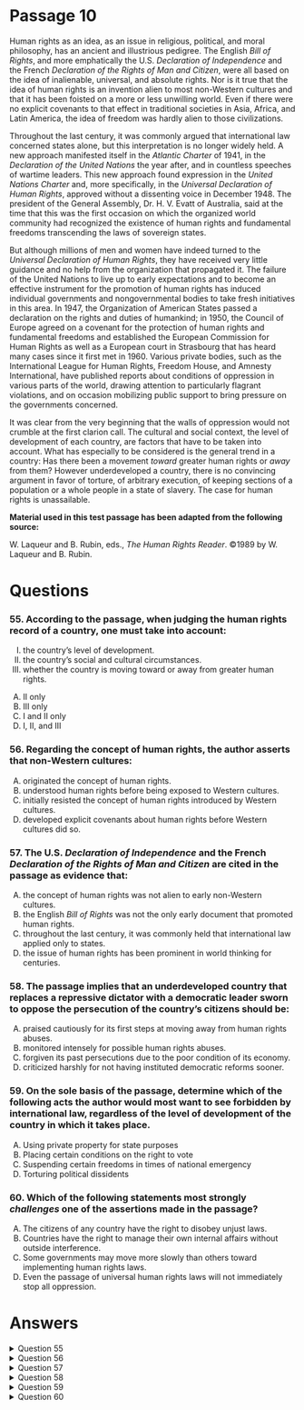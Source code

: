 # Passage 10
Human rights as an idea, as an issue in religious, political, and moral philosophy, has an ancient and illustrious pedigree. The English *Bill of Rights*, and more emphatically the U.S. *Declaration of Independence* and the French *Declaration of the Rights of Man and Citizen*, were all based on the idea of inalienable, universal, and absolute rights. Nor is it true that the idea of human rights is an invention alien to most non-Western cultures and that it has been foisted on a more or less unwilling world. Even if there were no explicit covenants to that effect in traditional societies in Asia, Africa, and Latin America, the idea of freedom was hardly alien to those civilizations.

Throughout the last century, it was commonly argued that international law concerned states alone, but this interpretation is no longer widely held. A new approach manifested itself in the *Atlantic Charter* of 1941, in the *Declaration of the United Nations* the year after, and in countless speeches of wartime leaders. This new approach found expression in the *United Nations Charter* and, more specifically, in the *Universal Declaration of Human Rights*, approved without a dissenting voice in December 1948. The president of the General Assembly, Dr. H. V. Evatt of Australia, said at the time that this was the first occasion on which the organized world community had recognized the existence of human rights and fundamental freedoms transcending the laws of sovereign states.

But although millions of men and women have indeed turned to the *Universal Declaration of Human Rights*, they have received very little guidance and no help from the organization that propagated it. The failure of the United Nations to live up to early expectations and to become an effective instrument for the promotion of human rights has induced individual governments and nongovernmental bodies to take fresh initiatives in this area. In 1947, the Organization of American States passed a declaration on the rights and duties of humankind; in 1950, the Council of Europe agreed on a covenant for the protection of human rights and fundamental freedoms and established the European Commission for Human Rights as well as a European court in Strasbourg that has heard many cases since it first met in 1960. Various private bodies, such as the International League for Human Rights, Freedom House, and Amnesty International, have published reports about conditions of oppression in various parts of the world, drawing attention to particularly flagrant violations, and on occasion mobilizing public support to bring pressure on the governments concerned.

It was clear from the very beginning that the walls of oppression would not crumble at the first clarion call. The cultural and social context, the level of development of each country, are factors that have to be taken into account. What has especially to be considered is the general trend in a country: Has there been a movement *toward* greater human rights or *away* from them? However underdeveloped a country, there is no convincing argument in favor of torture, of arbitrary execution, of keeping sections of a population or a whole people in a state of slavery. The case for human rights is unassailable.

**Material used in this test passage has been adapted from the following source:**

W. Laqueur and B. Rubin, eds., *The Human Rights Reader*. ©1989 by W. Laqueur and B. Rubin.

# Questions
### 55. According to the passage, when judging the human rights record of a country, one must take into account:
<ol type="I">
  <li>the country’s level of development.</li>
  <li>the country’s social and cultural circumstances.</li>
  <li>whether the country is moving toward or away from greater human rights.</li>
</ol>
<ol type="A">
  <li>II only</li>
  <li>III only</li>
  <li>I and II only</li>
  <li>I, II, and III</li>
</ol>

### 56. Regarding the concept of human rights, the author asserts that non-Western cultures:
<ol type="A">
  <li>originated the concept of human rights.</li>
  <li>understood human rights before being exposed to Western cultures.</li>
  <li>initially resisted the concept of human rights introduced by Western cultures.</li>
  <li>developed explicit covenants about human rights before Western cultures did so.</li>
</ol>

### 57. The U.S. *Declaration of Independence* and the French *Declaration of the Rights of Man and Citizen* are cited in the passage as evidence that:
<ol type="A">
  <li>the concept of human rights was not alien to early non-Western cultures.</li>
  <li>the English <i>Bill of Rights</i> was not the only early document that promoted human rights.</li>
  <li>throughout the last century, it was commonly held that international law applied only to states.</li>
  <li>the issue of human rights has been prominent in world thinking for centuries.</li>
</ol>

### 58. The passage implies that an underdeveloped country that replaces a repressive dictator with a democratic leader sworn to oppose the persecution of the country’s citizens should be:
<ol type="A">
  <li>praised cautiously for its first steps at moving away from human rights abuses.</li>
  <li>monitored intensely for possible human rights abuses.</li>
  <li>forgiven its past persecutions due to the poor condition of its economy.</li>
  <li>criticized harshly for not having instituted democratic reforms sooner.</li>
</ol>

### 59. On the sole basis of the passage, determine which of the following acts the author would most want to see forbidden by international law, regardless of the level of development of the country in which it takes place.
<ol type="A">
  <li>Using private property for state purposes</li>
  <li>Placing certain conditions on the right to vote</li>
  <li>Suspending certain freedoms in times of national emergency</li>
  <li>Torturing political dissidents</li>
</ol>

### 60. Which of the following statements most strongly *challenges* one of the assertions made in the passage?
<ol type="A">
  <li>The citizens of any country have the right to disobey unjust laws.</li>
  <li>Countries have the right to manage their own internal affairs without outside interference.</li>
  <li>Some governments may move more slowly than others toward implementing human rights laws.</li>
  <li>Even the passage of universal human rights laws will not immediately stop all oppression.</li>
</ol>

# Answers
<details>
  <summary>Question 55</summary>
  <b>Solution</b>: The correct answer is <b>D</b>.

  The relevance of all three options to the human rights record of a country is indicated by the lines “The cultural and social context, the level of development of each country, are factors that have to be taken into account. What has especially to be considered is the general trend in a country: Has there been a movement <i>toward</i> greater human rights or <i>away</i> from them?”.
</details>

<details>
  <summary>Question 56</summary>
  <b>Solution</b>: The correct answer is <b>B</b>.

  <ol type="A">
    <li>The declaration “Nor is it true that the idea of human rights is an invention alien to most non-Western cultures” means that the idea was <u>known</u> to non-Western cultures, not that they invented it.</li>
    <li>The assertion that “in traditional societies in Asia, Africa, and Latin America, the idea of freedom was hardly alien” indicates that non-Western cultures understood human rights before being exposed to Western ideas.</li>
    <li>The author dismisses any suggestion that non-Western cultures initially resisted the Western concept of human rights: “Nor is it true that the idea . . . has been foisted on a more or less unwilling world”.</li>
    <li>The words “Even if there were no explicit covenants to that effect in traditional societies” indicate the author’s belief that no such covenants predating those of Western cultures existed.</li>
  </ol>
</details>

<details>
  <summary>Question 57</summary>
  <b>Solution</b>: The correct answer is <b>D</b>.

  <ol type="A">
    <li>The writers of the U.S. and French documents represented historically recent Western cultures.</li>
    <li>The English document is mentioned only as the weakest of the three examples; there is no suggestion that it might be perceived as the <u>only</u> such document: “The English <i>Bill of Rights</i>, and more emphatically the U.S. <i>Declaration of Independence</i> and the French <i>Declaration of the Rights of Man and Citizen”</i>.</li>
    <li>The documents were “based on the idea of . . . universal . . . rights”. In addition, two of them were called declarations (statements of principle), so they were apparently not explicit laws, and the identification of each with a country indicates that their scope was national, not international.</li>
    <li>These examples are cited to support the argument that “Human rights as an idea has an ancient and illustrious pedigree. The . . . U.S. <i>Declaration of Independence</i> and the French <i>Declaration of the Rights of Man and Citizen</i>, were all based on the idea”.</li>
  </ol>
</details>

<details>
  <summary>Question 58</summary>
  <b>Solution</b>: The correct answer is <b>A</b>.

  <ol type="A">
    <li>The passage implies that <u>any</u> progress, even if gradual and incomplete, should be encouraged: “It was clear . . . that the walls of persecution would not crumble at the first clarion call. . . . What has especially to be considered is the general trend in a country”.</li>
    <li>There is no implication that a country with a leader apparently committed to democratic reforms should be shown mistrust. The only monitoring initiatives mentioned are directed to ongoing “conditions of oppression”.</li>
    <li>There is no suggestion that past persecutions might be forgiven. Furthermore, the declaration that “However underdeveloped a country, there is no convincing argument in favor of . . . keeping segments of a population . . . in a state of slavery”, while addressing ongoing conditions, also implies that leaders who have violated human rights should be held responsible for their abuse of power.</li>
    <li>The passage implies that an underdeveloped country that is moving toward greater human rights should not necessarily be censured for progressing slowly, since economic conditions are mitigating circumstances: “the level of development . . . [has] to be taken into account”.</li>
  </ol>
</details>

<details>
  <summary>Question 59</summary>
  <b>Solution</b>: The correct answer is <b>D</b>.

  <ol type="A">
    <li>The confiscation of property is not mentioned.</li>
    <li>Voting rights are not mentioned.</li>
    <li>The curtailing of freedoms in an emergency is not mentioned.</li>
    <li>The author’s opposition to torture is unequivocal: “there is no convincing argument in favor of torture”.</li>
  </ol>
</details>

<details>
  <summary>Question 60</summary>
  <b>Solution</b>: The correct answer is <b>B</b>.

  <ol type="A">
    <li>A declaration of the right of citizens to disobey unjust laws is consistent with the general argument for “inalienable, universal, and absolute rights”.</li>
    <li>The position that countries have a right to manage their internal affairs without outside interference is contrary to the recognition of “fundamental freedoms transcending the laws of sovereign states”.</li>
    <li>The comment that governments may implement human rights laws at differential rates is implied by the discussion of “cultural and social . . . factors that have to be taken into account”.</li>
    <li>The warning that even with the passage of universal human rights laws, oppression will not immediately stop echoes the prediction that “the walls of oppression would not crumble at the first clarion call”.</li>
  </ol>
</details>
